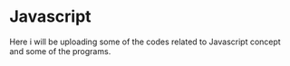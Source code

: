 # Javascript
Here i will be uploading some of the codes related to Javascript concept and some of the programs.
